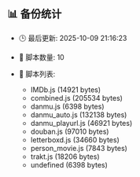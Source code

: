 ## 📊 备份统计

- 🕒 最后更新: 2025-10-09 21:16:23
- 📁 脚本数量: 10
- 📄 脚本列表:

  - IMDb.js (14921 bytes)
  - combined.js (205534 bytes)
  - danmu.js (6398 bytes)
  - danmu_auto.js (132138 bytes)
  - danmu_playurl.js (46921 bytes)
  - douban.js (97010 bytes)
  - letterboxd.js (34660 bytes)
  - person_movie.js (7843 bytes)
  - trakt.js (18206 bytes)
  - undefined (6398 bytes)
